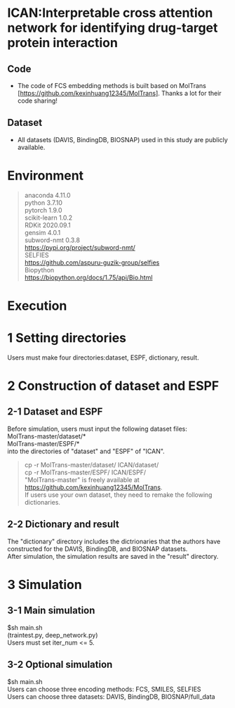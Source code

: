 # ICAN:Interpretable cross attention network for identifying drug-target protein interaction

## Code
* The code of FCS embedding methods is built based on MolTrans [https://github.com/kexinhuang12345/MolTrans]. Thanks a lot for their code sharing!

## Dataset
* All datasets (DAVIS, BindingDB, BIOSNAP) used in this study are publicly available.

# Environment
 >anaconda 4.11.0  
 >python 3.7.10  
 >pytorch 1.9.0  
 >scikit-learn 1.0.2  
 >RDKit 2020.09.1  
 >gensim 4.0.1  
 >subword-nmt 0.3.8  
    https://pypi.org/project/subword-nmt/  
 >SELFIES  
    https://github.com/aspuru-guzik-group/selfies  
 >Biopython  
    https://biopython.org/docs/1.75/api/Bio.html  
 
# Execution
# 1 Setting directories
Users must make four directories:dataset, ESPF, dictionary, result.

# 2 Construction of dataset and ESPF
## 2-1 Dataset and ESPF
Before simulation, users must input the following dataset files:  
MolTrans-master/dataset/*  
MolTrans-master/ESPF/*  
into the directories of "dataset" and "ESPF" of "ICAN".  
>cp -r  MolTrans-master/dataset/  ICAN/dataset/  
>cp -r  MolTrans-master/ESPF/  ICAN/ESPF/  
"MolTrans-master" is freely available at https://github.com/kexinhuang12345/MolTrans.  
If users use your own dataset, they need to remake the following dictionaries.  

## 2-2 Dictionary and result
The "dictionary" directory includes the dictrionaries that the authors have constructed for the DAVIS, BindingDB, and BIOSNAP datasets.  
After simulation, the simulation results are saved in the "result" directory.

# 3 Simulation
## 3-1 Main simulation
$sh main.sh  
(traintest.py, deep_network.py)  
Users must set iter_num <= 5.
## 3-2 Optional simulation
$sh main.sh  
Users can choose three encoding methods: FCS, SMILES, SELFIES  
Users can choose three datasets: DAVIS, BindingDB, BIOSNAP/full_data  

